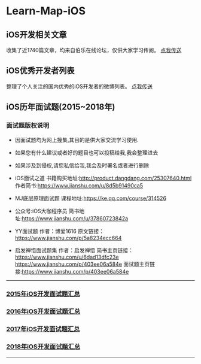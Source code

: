# Learn-Map-iOS

## iOS开发相关文章

收集了近1740篇文章，均来自伯乐在线论坛，仅供大家学习传阅。
[点我传送](https://github.com/DreamerWinston/Learn-Map-iOS/blob/master/ios_jobbole_post_list.md)

## iOS优秀开发者列表

整理了个人关注的国内优秀的iOS开发者的微博列表。
[点我传送](https://github.com/DreamerWinston/Learn-Map-iOS/blob/master/iOS_Excellent_Developer_list.md)

## iOS历年面试题(2015~2018年)

### 面试题版权说明

- 因面试题均为网上搜集,其目的是供大家交流学习使用.

- 如果您有什么建议或者好的题目也可以投稿给我,我会整理进去

- 如果涉及到侵权,请您私信给我,我会及时署名或者进行删除

- iOS面试之道 书籍购买地址:http://product.dangdang.com/25307640.html
作者简书:https://www.jianshu.com/u/8d5b91490ca5

- MJ底层原理面试题 课程地址:https://ke.qq.com/course/314526

- 公众号:iOS大咖程序员  简书地址:https://www.jianshu.com/u/37860723842a

- YY面试题 作者：博爱1616
原文链接：https://www.jianshu.com/p/5a8234ecc664

- 启发禅悟面试题集 作者：启发禅悟
简书主页链接：https://www.jianshu.com/u/6dad13dfc23e <https://www.jianshu.com/p/403ee06a584e>
面试题主页链接:https://www.jianshu.com/p/403ee06a584e

***
### [2015年iOS开发面试题汇总](https://github.com/DreamerWinston/Learn-Map-iOS/blob/master/2015_Interview_questions.md)

### [2016年iOS开发面试题汇总](https://github.com/DreamerWinston/Learn-Map-iOS/blob/master/2016_Interview_questions.md)

### [2017年iOS开发面试题汇总](https://github.com/DreamerWinston/Learn-Map-iOS/blob/master/2017_Interview_questions.md)

### [2018年iOS开发面试题汇总](https://github.com/DreamerWinston/Learn-Map-iOS/blob/master/2018_Interview_questions.md)
***


